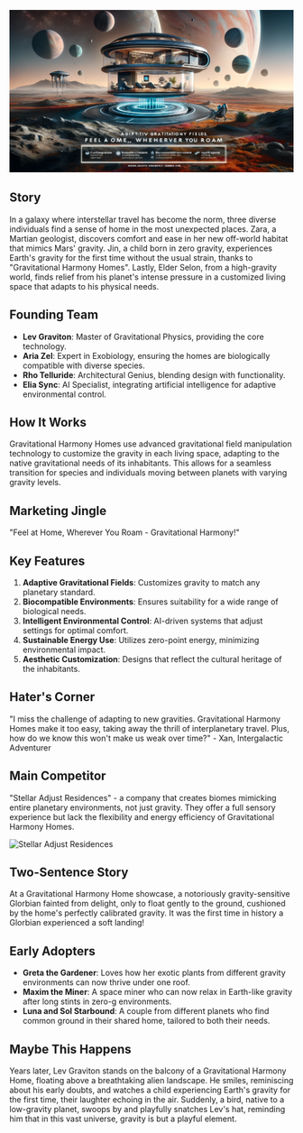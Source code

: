 ![Gravitational Harmony Homes](assets/14.png)

## Story

In a galaxy where interstellar travel has become the norm, three diverse individuals find a sense of home in the most unexpected places. Zara, a Martian geologist, discovers comfort and ease in her new off-world habitat that mimics Mars' gravity. Jin, a child born in zero gravity, experiences Earth's gravity for the first time without the usual strain, thanks to "Gravitational Harmony Homes". Lastly, Elder Selon, from a high-gravity world, finds relief from his planet's intense pressure in a customized living space that adapts to his physical needs.

## Founding Team

- **Lev Graviton**: Master of Gravitational Physics, providing the core technology.
- **Aria Zel**: Expert in Exobiology, ensuring the homes are biologically compatible with diverse species.
- **Rho Telluride**: Architectural Genius, blending design with functionality.
- **Elia Sync**: AI Specialist, integrating artificial intelligence for adaptive environmental control.

## How It Works

Gravitational Harmony Homes use advanced gravitational field manipulation technology to customize the gravity in each living space, adapting to the native gravitational needs of its inhabitants. This allows for a seamless transition for species and individuals moving between planets with varying gravity levels.

## Marketing Jingle

"Feel at Home, Wherever You Roam - Gravitational Harmony!"

## Key Features

1. **Adaptive Gravitational Fields**: Customizes gravity to match any planetary standard.
2. **Biocompatible Environments**: Ensures suitability for a wide range of biological needs.
3. **Intelligent Environmental Control**: AI-driven systems that adjust settings for optimal comfort.
4. **Sustainable Energy Use**: Utilizes zero-point energy, minimizing environmental impact.
5. **Aesthetic Customization**: Designs that reflect the cultural heritage of the inhabitants.

## Hater's Corner

"I miss the challenge of adapting to new gravities. Gravitational Harmony Homes make it too easy, taking away the thrill of interplanetary travel. Plus, how do we know this won't make us weak over time?" - Xan, Intergalactic Adventurer

## Main Competitor

"Stellar Adjust Residences" - a company that creates biomes mimicking entire planetary environments, not just gravity. They offer a full sensory experience but lack the flexibility and energy efficiency of Gravitational Harmony Homes.

![Stellar Adjust Residences](assets/14a.png)

## Two-Sentence Story

At a Gravitational Harmony Home showcase, a notoriously gravity-sensitive Glorbian fainted from delight, only to float gently to the ground, cushioned by the home's perfectly calibrated gravity. It was the first time in history a Glorbian experienced a soft landing!

## Early Adopters

- **Greta the Gardener**: Loves how her exotic plants from different gravity environments can now thrive under one roof.
- **Maxim the Miner**: A space miner who can now relax in Earth-like gravity after long stints in zero-g environments.
- **Luna and Sol Starbound**: A couple from different planets who find common ground in their shared home, tailored to both their needs.

## Maybe This Happens

Years later, Lev Graviton stands on the balcony of a Gravitational Harmony Home, floating above a breathtaking alien landscape. He smiles, reminiscing about his early doubts, and watches a child experiencing Earth's gravity for the first time, their laughter echoing in the air. Suddenly, a bird, native to a low-gravity planet, swoops by and playfully snatches Lev's hat, reminding him that in this vast universe, gravity is but a playful element.

